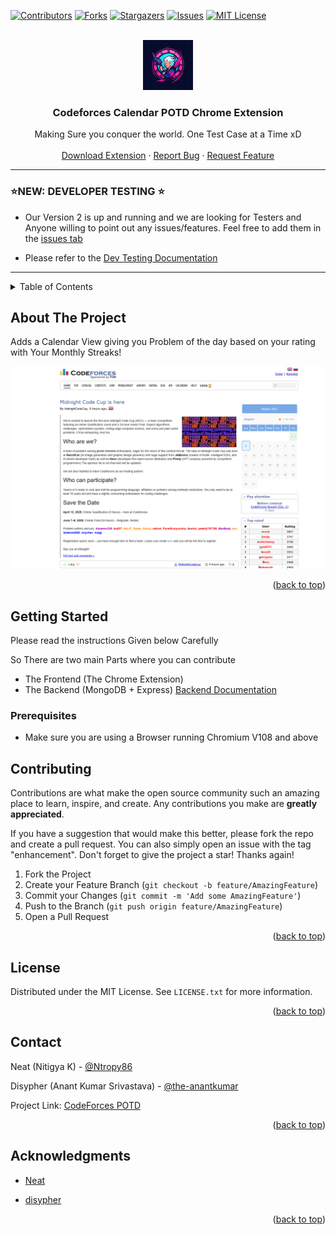 <div id="top"></div>

[![Contributors][contributors-shield]][contributors-url]
[![Forks][forks-shield]][forks-url]
[![Stargazers][stars-shield]][stars-url]
[![Issues][issues-shield]][issues-url]
[![MIT License][license-shield]][license-url]

<!-- PROJECT LOGO -->
<br />
<div align="center">
  <a href="https://github.com/Ntropy86/Codeforces-Calendar">
    <img src="./icon.png" alt="Logo" width="80" height="80">
  </a>

<h3 align="center">Codeforces Calendar POTD Chrome Extension</h3>
  <p align="center">
    Making Sure you conquer the world. One Test Case at a Time xD
    <br />
    <br />
    <a href="https://chromewebstore.google.com/detail/kdpcekneldcnkajbmabmfgdpcdjdmcfd?utm_source=item-share-cp">Download Extension</a>
    ·
    <a href="https://github.com/Ntropy86/Codeforces-Calendar/issues">Report Bug</a>
    ·
    <a href="https://github.com/Ntropy86/Codeforces-Calendar/issues">Request Feature</a>
  </p>
</div>

---
### ⭐NEW: DEVELOPER TESTING ⭐
- Our Version 2 is up and running and we are looking for Testers and Anyone willing to point out any issues/features. Feel free to add them in the [issues tab](https://github.com/Ntropy86/Codeforces-Calendar/issues)

- Please refer to the [Dev Testing Documentation](./developerTesting.md)

---

<!-- TABLE OF CONTENTS -->
<details>
  <summary>Table of Contents</summary>
  <ol>
    <li>
      <a href="#getting-started">Getting Started</a>
      <ul>
        <li><a href="#prerequisites">Prerequisites</a></li>
        <li><a href="#installation">Installation</a></li>
      </ul>
    </li>
    <li><a href="#usage">Usage</a></li>
    <li><a href="#roadmap">Roadmap</a></li>
    <li><a href="#contributing">Contributing</a></li>
    <li><a href="#license">License</a></li>
    <li><a href="#contact">Contact</a></li>
    <li><a href="#acknowledgments">Acknowledgments</a></li>
  </ol>
</details>

<!-- ABOUT THE PROJECT -->

## About The Project
Adds a Calendar View giving you Problem of the day based on your rating with Your Monthly Streaks!

<img src='./demo_image.png'>

<p align="right">(<a href="#top">back to top</a>)</p>

<!-- ### Built With -->

<!--
-   [Next.js](https://nextjs.org/)
-   [React.js](https://reactjs.org/)
-   [Vue.js](https://vuejs.org/)
-   [Angular](https://angular.io/)
-   [Svelte](https://svelte.dev/)
-   [Laravel](https://laravel.com)
-   [Bootstrap](https://getbootstrap.com)
-   [JQuery](https://jquery.com) -->

<!-- <p align="right">(<a href="#top">back to top</a>)</p> -->

<!-- GETTING STARTED -->
## Getting Started

Please read the instructions Given below Carefully 

So There are two main Parts where you can contribute
- The Frontend (The Chrome Extension)
- The Backend (MongoDB + Express) [Backend Documentation](./Dev.md)

### Prerequisites

- Make sure you are using a Browser running Chromium V108 and above

<!-- CONTRIBUTING -->

## Contributing

Contributions are what make the open source community such an amazing place to learn, inspire, and create. Any contributions you make are **greatly appreciated**.

If you have a suggestion that would make this better, please fork the repo and create a pull request. You can also simply open an issue with the tag "enhancement".
Don't forget to give the project a star! Thanks again!

1. Fork the Project
2. Create your Feature Branch (`git checkout -b feature/AmazingFeature`)
3. Commit your Changes (`git commit -m 'Add some AmazingFeature'`)
4. Push to the Branch (`git push origin feature/AmazingFeature`)
5. Open a Pull Request

<p align="right">(<a href="#top">back to top</a>)</p>

<!-- LICENSE -->

## License

Distributed under the MIT License. See `LICENSE.txt` for more information.

<p align="right">(<a href="#top">back to top</a>)</p>

<!-- CONTACT -->

## Contact

Neat (Nitigya K) - [@Ntropy86](https://twitter.com/Ntropy86) 


Disypher (Anant Kumar Srivastava) - [@the-anantkumar](https://www.linkedin.com/in/anant-kumar-srivastava-65223a5b/)


Project Link: [CodeForces POTD](https://github.com/Ntropy86/Codeforces-Calendar)

<p align="right">(<a href="#top">back to top</a>)</p>

<!-- ACKNOWLEDGMENTS -->

## Acknowledgments

-   [Neat](https://github.com/Ntropy86)

-   [disypher](https://github.com/the-anantkumar)

<p align="right">(<a href="#top">back to top</a>)</p>

<!-- MARKDOWN LINKS & IMAGES -->

[contributors-shield]: https://img.shields.io/github/contributors/Ntropy86/CF.svg?style=for-the-badge
[contributors-url]: https://github.com/Ntropy86/Codeforces-Calendar/graphs/contributors
[forks-shield]: https://img.shields.io/github/forks/Ntropy86/Codeforces-Calendar.svg?style=for-the-badge
[forks-url]: https://github.com/Ntropy86/Codeforces-Calendar/network/members
[stars-shield]: https://img.shields.io/github/stars/Ntropy86/Codeforces-Calendar.svg?style=for-the-badge
[stars-url]: https://github.com/Ntropy86/Codeforces-Calendar/stargazers
[issues-shield]: https://img.shields.io/github/issues/Ntropy86/Codeforces-Calendar.svg?style=for-the-badge
[issues-url]: https://github.com/Ntropy86/Codeforces-Calendar/issues
[license-shield]: https://img.shields.io/github/license/Ntropy86/Codeforces-Calendar.svg?style=for-the-badge
[license-url]: https://github.com/Ntropy86/Codeforces-Calendar/blob/master/LICENSE.txt
[linkedin-shield]: https://img.shields.io/badge/-LinkedIn-black.svg?style=for-the-badge&logo=linkedin&colorB=555
[linkedin-url]: https://linkedin.com/in/nitigyak
[product-screenshot]: images/screenshot.png
